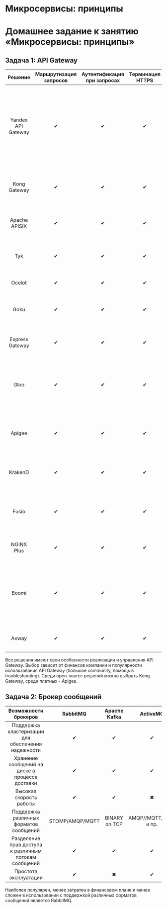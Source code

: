 # Микросервисы: принципы
# Домашнее задание к занятию «Микросервисы: принципы»

## Задача 1: API Gateway

| Решение | Маршрутизация запросов | Аутентификация при запросах | Терминация HTTPS | Особенности |
|:---:|:---:|:---:|:---:|:---:|
| Yandex API Gateway | ✔ | ✔ | ✔ | Интеграция с облачными платформами, тарификация по количеству запросов к созданным API-шлюзам и исходящему трафику (до 100 000 запросов в месяц, входящий трафик и передача данных между сервисами Yandex Cloud не тарифицируются |
| Kong Gateway | ✔ | ✔ | ✔ | Open-source, большое количество плагинов, производительный, платформонезависимый, поддерживает облачную инфраструктуру |
| Apache APISIX | ✔ | ✔ | ✔ | Open-source, поддерживает облачную инфраструктуру, совместимость со многими инструментами |
| Tyk | ✔ | ✔ | ✔ | Open-source, поддерживает облачную инфраструктуру, небольшое потребление памяти |
| Ocelot | ✔ | ✔ | ✔ | Open-source, на основе .NET Core, масштабируемый |
| Goku | ✔ | ✔ | ✔ | Open-source, кроссплатформенный, поддерживает облачную инфраструктуру, графический интерфейс |
| Express Gateway | ✔ | ✔ | ✔ | Open-source, использует Node.js, ExpressJS и Express middleware, простой в изучении |
| Gloo | ✔ | ✔ | ✔ | Open-source, поддерживает гибридные приложения, кроссплатформенный, не привязывает пользователя к определенной парадигме |
| Apigee | ✔ | ✔ | ✔ | Платный, поддерживает гибридные и мультиоблачные среды, использует машинное обучение и аналитику для генерации полезных сведений |
| KrakenD | ✔ | ✔ | ✔ | Open-source, поддерживает мультисреды, кроссплатформенный, простой |
| Fusio | ✔ | ✔ | ✔ | Open-source, простая система оплаты для определённых маршрутов, поддержка подписки, которая помогает строить pub/sub для API |
| NGINX Plus | ✔ | ✔ | ✔ | Платный, производительный, небольшое потребление памяти |
| Boomi | ✔ | ✔ | ✔ | Платный, возможность использования пользователями с разным техническим опытом через низкоуровневый интерфейс, низкая стоимость благодаря автоматическим обновлениям|
| Axway | ✔ | ✔ | ✔ | Платный, мобильная поддержка, масштабируемый, производительный |  

Все решения имеют свои особенности реализации и управления API Gateway. Выбор зависит от финансов компании и популярности использования API Gateway (большое community, помощь в troubleshooting). Среди open-source решений можно выбрать Kong Gateway, среди платных - Apigee. 

## Задача 2: Брокер сообщений

| Возможности брокеров | RabbitMQ | Apache Kafka | ActiveMQ | Redis | 
|:---:|:---:|:---:|:---:|:---:
| Поддержка кластеризации для обеспечения надежности | ✔ | ✔ | ✔ | ✔ |
| Хранение сообщений на диске в процессе доставки | ✔ | ✔ | ✔ | ✔ |
| Высокая скорость работы | ✔ | ✔ | ✖ | ✔ |
| Поддержка различных форматов сообщений | STOMP/AMQP/MQTT | BINARY on TCP | AMQP//MQTT/RESP и пр. | RESP |
| Разделение прав доступа к различным потокам сообщений | ✔ | ✔ | ✔ | ✔ |
| Простота эксплуатации | ✔ | ✖ | ✔ | ✔ |  

Наиболее популярен, менее затратен в финансовом плане и менее сложен в использовании с поддержкой различных форматов сообщений является RabbitMQ.
